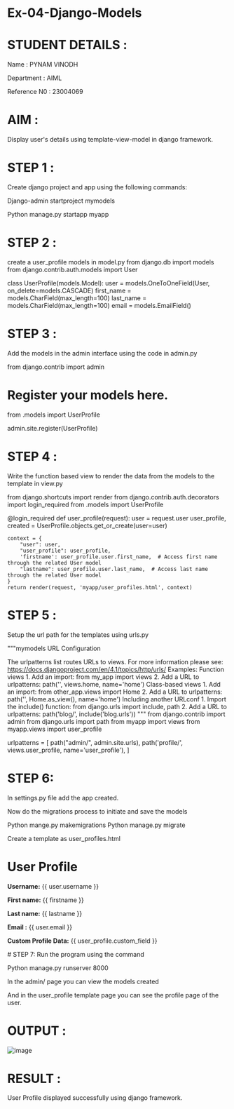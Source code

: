 # Ex-04-Django-Models
# STUDENT DETAILS :
Name : PYNAM VINODH


Department : AIML

Reference N0 : 23004069
# AIM : 
Display user's details using template-view-model in django framework.
# STEP 1 :
Create django project and app using the following commands:

Django-admin startproject mymodels

Python manage.py startapp myapp
# STEP 2 :

create a user_profile models in model.py
from django.db import models
from django.contrib.auth.models import User

class UserProfile(models.Model):
    user = models.OneToOneField(User, on_delete=models.CASCADE)
    first_name = models.CharField(max_length=100)
    last_name = models.CharField(max_length=100)
    email = models.EmailField()

# STEP 3 :
Add the models in the admin interface using the code in admin.py

from django.contrib import admin

# Register your models here.
from .models import UserProfile

admin.site.register(UserProfile)

# STEP 4 :
Write the function based view to render the data from the models to the template in view.py

from django.shortcuts import render
from django.contrib.auth.decorators import login_required
from .models import UserProfile

@login_required
def user_profile(request):
    user = request.user
    user_profile, created = UserProfile.objects.get_or_create(user=user)

    context = {
        "user": user,
        "user_profile": user_profile,
        'firstname': user_profile.user.first_name,  # Access first name through the related User model
        "lastname": user_profile.user.last_name,  # Access last name through the related User model
    }
    return render(request, 'myapp/user_profiles.html', context)

 # STEP 5 :
Setup the url path for the templates using urls.py

"""mymodels URL Configuration

The urlpatterns list routes URLs to views. For more information please see:
    https://docs.djangoproject.com/en/4.1/topics/http/urls/
Examples:
Function views
    1. Add an import:  from my_app import views
    2. Add a URL to urlpatterns:  path('', views.home, name='home')
Class-based views
    1. Add an import:  from other_app.views import Home
    2. Add a URL to urlpatterns:  path('', Home.as_view(), name='home')
Including another URLconf
    1. Import the include() function: from django.urls import include, path
    2. Add a URL to urlpatterns:  path('blog/', include('blog.urls'))
"""
from django.contrib import admin
from django.urls import path
from myapp import views
from myapp.views import user_profile

urlpatterns = [
    path("admin/", admin.site.urls),
    path('profile/', views.user_profile, name='user_profile'),
]

# STEP 6:
In settings.py file add the app created.

Now do the migrations process to initiate and save the models

Python mange.py makemigrations
Python manage.py migrate

Create a template as user_profiles.html

<!DOCTYPE html>
<html>
<head>
    <title>User Profile</title>
</head>
<body>
    <h1>User Profile</h1>
    <p><strong>Username:</strong> {{ user.username }}</p>
    <p><strong>First name:</strong> {{ firstname }}</p>
    <p><strong>Last name:</strong> {{ lastname }}</p>
    <p><strong>Email :</strong> {{ user.email }}</p>
    <p><strong>Custom Profile Data:</strong> {{ user_profile.custom_field }}</p>
</body>
</html>
# STEP 7:
Run the program using the command

Python manage.py runserver 8000

In the admin/ page you can view the models created

And  in the user_profile template page you can see the profile page of the user.

# OUTPUT : 
![image](https://github.com/Jeshwanthkumarpayyavula/ODD2023-WT-Ex-04-Django-Models/assets/145742402/f76595ea-44d8-4353-bbb7-9424d5c4d361)

# RESULT : 
User Profile displayed successfully using django framework.

